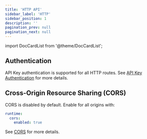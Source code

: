 ```yaml
---
title: 'HTTP API'
sidebar_label: 'HTTP'
sidebar_position: 1
description: ''
pagination_prev: null
pagination_next: null
---
```


import DocCardList from '@theme/DocCardList';

<DocCardList />

## Authentication

API Key authentication is supported for all HTTP routes. See [API Key Authentication](../../api/auth/index.md) for more details.

## Cross-Origin Resource Sharing (CORS)

CORS is disabled by default. Enable for all origins with:

```yaml
runtime:
  cors:
    enabled: true
```

See [CORS](/reference/spicepod/index.md#runtimecors) for more details.
